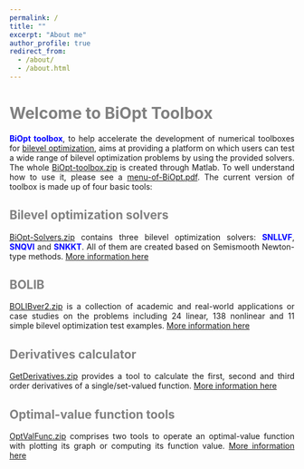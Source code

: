 ```yaml
---
permalink: /
title: ""
excerpt: "About me"
author_profile: true
redirect_from: 
  - /about/
  - /about.html
---
```


<span style="color:grey">Welcome to BiOpt Toolbox</span> 
===

<div style="text-align:justify;"> <span style="color:blue"> <b>BiOpt toolbox</b></span>, to help accelerate the development of numerical toolboxes for  <a href="https://biopt.github.io/solvers/">bilevel optimization</a>,   aims at providing a platform on which users can test a wide range of bilevel optimization problems by using the provided solvers. The whole <a href="\files\BiOpt-toolbox.zip">BiOpt-toolbox.zip</a> is created through Matlab. To well understand how to use it, please see a <a href="\files\menu-of-BiOpt.pdf">menu-of-BiOpt.pdf</a>.  The current version of toolbox is made up of four basic tools: </div>

<span style="color:grey">Bilevel optimization solvers </span> 
---
<div style="text-align:justify;">
  <a href="\files\BiOpt-Solvers.zip"> BiOpt-Solvers.zip</a>  contains three bilevel optimization solvers: <span style="color:blue"> <b>SNLLVF</b></span>, <span style="color:blue"> <b>SNQVI</b></span>  and <span style="color:blue"> <b>SNKKT</b></span>. All of them are created based on Semismooth Newton-type methods.  <a href="https://biopt.github.io/solvers/"> More information here </a>
</div>

<span style="color:grey">BOLIB </span>   
---
<div style="text-align:justify;">
   <a href="\files\BOLIBver2.zip"> BOLIBver2.zip</a> is a collection of academic and real-world applications or case studies on the problems including 24 linear, 138 nonlinear and 11 simple bilevel optimization test examples. <a href="https://biopt.github.io/bolib/">More information here</a> 
</div>

<span style="color:grey">Derivatives calculator </span>  
---
<div style="text-align:justify;">
  <a href="\files\GetDerivatives.zip">GetDerivatives.zip</a> provides a tool to calculate the first, second and third order derivatives of a single/set-valued function. <a href="https://biopt.github.io/getderivatives/">More information here</a>
</div>

<span style="color:grey">Optimal-value function tools </span>   
---
<div style="text-align:justify;">
  <a href="\files\OptValFunc.zip">OptValFunc.zip</a> comprises two tools to operate an optimal-value function with plotting  its graph or computing its function value.  <a href="https://biopt.github.io/valuefunc/">More information here</a>
</div>
